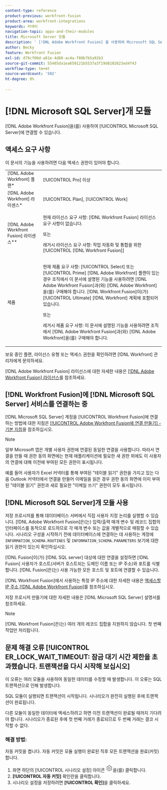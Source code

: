 ```yaml
---
content-type: reference
product-previous: workfront-fusion
product-area: workfront-integrations
keywords: 커넥터
navigation-topic: apps-and-their-modules
title: Microsoft Server 모듈
description: ' [!DNL Adobe Workfront Fusion] 을 사용하여 Microsoft SQL Server에 연결할 수 있습니다.'
author: Becky
feature: Workfront Fusion
exl-id: d79cf00d-a81e-4d88-ac4a-f80b7b5a92b3
source-git-commit: 55485da1ea650121b5537a3f19d8102623ed4f43
workflow-type: tm+mt
source-wordcount: '502'
ht-degree: 0%

---
```


# [!DNL Microsoft SQL Server]개 모듈

[!DNL Adobe Workfront Fusion]을(를) 사용하여 [!UICONTROL Microsoft SQL Server]에 연결할 수 있습니다.

## 액세스 요구 사항

이 문서의 기능을 사용하려면 다음 액세스 권한이 있어야 합니다.

<table style="table-layout:auto"> 
 <col> 
 <col> 
 <tbody> 
  <tr> 
   <td role="rowheader">[!DNL Adobe Workfront] 플랜*</td>
  <td> <p>[!UICONTROL Pro] 이상</p> </td>
  </tr> 
  <tr data-mc-conditions=""> 
   <td role="rowheader">[!DNL Adobe Workfront] 라이센스*</td>
   <td> <p>[!UICONTROL Plan], [!UICONTROL Work]</p> </td> 
  </tr> 
  <tr> 
   <td role="rowheader">[!DNL Adobe Workfront Fusion] 라이센스**</td> 
   <td>
   <p>현재 라이선스 요구 사항: [!DNL Workfront Fusion] 라이선스 요구 사항이 없습니다.</p>
   <p>또는</p>
   <p>레거시 라이선스 요구 사항: 작업 자동화 및 통합을 위한 [!UICONTROL [!DNL Workfront Fusion]] </p>
   </td> 
  </tr> 
  <tr> 
   <td role="rowheader">제품</td> 
   <td>
   <p>현재 제품 요구 사항: [!UICONTROL Select] 또는 [!UICONTROL Prime] [!DNL Adobe Workfront] 플랜이 있는 경우 조직에서 이 문서에 설명된 기능을 사용하려면 [!DNL Adobe Workfront Fusion]과(와) [!DNL Adobe Workfront]을(를) 구매해야 합니다. [!DNL Workfront Fusion]이(가) [!UICONTROL Ultimate] [!DNL Workfront] 계획에 포함되어 있습니다.</p>
   <p>또는</p>
   <p>레거시 제품 요구 사항: 이 문서에 설명된 기능을 사용하려면 조직에서 [!DNL Adobe Workfront Fusion]과(와) [!DNL Adobe Workfront]을(를) 구매해야 합니다.</p>
   </td> 
  </tr> 
 </tbody> 
</table>

보유 중인 플랜, 라이선스 유형 또는 액세스 권한을 확인하려면 [!DNL Workfront] 관리자에게 문의하세요.

[!DNL Adobe Workfront Fusion] 라이선스에 대한 자세한 내용은 [[!DNL Adobe Workfront Fusion] 라이선스](../../workfront-fusion/get-started/license-automation-vs-integration.md)를 참조하세요.



## [!DNL Workfront Fusion]에 [!DNL Microsoft SQL Server] 서비스를 연결하는 중

[!DNL Microsoft SQL Server] 계정을 [!UICONTROL Workfront Fusion]에 연결하는 방법에 대한 지침은 [[!UICONTROL Adobe Workfront Fusion에 연결 만들기] - 기본 지침](../../workfront-fusion/connections/connect-to-fusion-general.md)을 참조하십시오.

>[!NOTE]
>
>일부 Microsoft 앱은 개별 사용자 권한에 연결된 동일한 연결을 사용합니다. 따라서 연결을 만들 때 권한 동의 화면에는 현재 애플리케이션에 필요한 새 권한 외에도 이 사용자의 연결에 대해 이전에 부여된 모든 권한이 표시됩니다.
>
>예를 들어 사용자가 Excel 커넥터를 통해 부여된 &quot;테이블 읽기&quot; 권한을 가지고 있는 다음 Outlook 커넥터에서 연결을 만들어 이메일을 읽은 경우 권한 동의 화면에 이미 부여된 &quot;테이블 읽기&quot; 권한과 새로 필요한 &quot;이메일 쓰기&quot; 권한이 모두 표시됩니다.

## [!DNL Microsoft SQL Server]개 모듈 사용

저장 프로시저를 통해 데이터베이스 서버에서 직접 사용자 지정 논리를 실행할 수 있습니다. [!DNL Adobe Workfront Fusion]은(는) 입력/출력 매개 변수 및 레코드 집합의 인터페이스를 동적으로 로드하므로 각 매개 변수 또는 값을 개별적으로 매핑할 수 있습니다. 시나리오 구성을 시작하기 전에 데이터베이스에 연결하는 데 사용하는 계정에 `INFORMATION_SCHEMA.ROUTINES` 및 `INFORMATION_SCHEMA.PARAMETERS` 보기에 대한 읽기 권한이 있는지 확인하십시오.

[!DNL Fusion]이(가) [!DNL SQL server] 대상에 대한 연결을 설정하면 [!DNL Fusion] 사용자가 호스트(서버가 호스트되는 도메인 이름 또는 IP 주소)와 포트를 식별합니다. [!DNL Fusion]은(는) 사용 가능한 모든 호스트 및 포트에 연결할 수 있습니다.

[!DNL Workfront Fusion]에서 사용하는 특정 IP 주소에 대한 자세한 내용은 [액세스할 IP 주소 [!DNL Adobe Workfront Fusion]](../../workfront-fusion/get-started/ip-addresses-for-fusion.md)를 참조하십시오.

저장 프로시저 만들기에 대한 자세한 내용은 [!DNL Microsoft SQL Server] 설명서를 참조하세요.

>[!NOTE]
>
>[!DNL Workfront Fusion]은(는) 여러 개의 레코드 집합을 지원하지 않습니다. 첫 번째 작업만 처리됩니다.

## 문제 해결 오류 [!UICONTROL ER_LOCK_WAIT_TIMEOUT: 잠금 대기 시간 제한을 초과했습니다. 트랜잭션을 다시 시작해 보십시오]

이 오류는 여러 모듈을 사용하여 동일한 데이터를 수정할 때 발생합니다. 이 오류는 SQL 트랜잭션으로 인해 발생합니다.

SQL 모듈이 실행되면 트랜잭션이 시작됩니다. 시나리오가 완전히 실행된 후에 트랜잭션이 완료됩니다.

다른 모듈이 동일한 데이터에 액세스하려고 하면 이전 트랜잭션이 완료될 때까지 기다려야 합니다. 시나리오가 종료된 후에 첫 번째 거래가 종료되므로 두 번째 거래는 결코 시작할 수 없다.

### 해결 방법:

자동 커밋을 켭니다. 자동 커밋은 모듈 실행이 완료된 직후 모든 트랜잭션을 완료(커밋)합니다.

1. 화면 하단의 [!UICONTROL 시나리오 설정] 아이콘 ![](assets/scenario-settings-icon.png)을(를) 클릭합니다.
1. **[!UICONTROL 자동 커밋]** 확인란을 클릭합니다.
1. 시나리오 설정을 저장하려면 **[!UICONTROL 확인]**&#x200B;을 클릭하세요.
